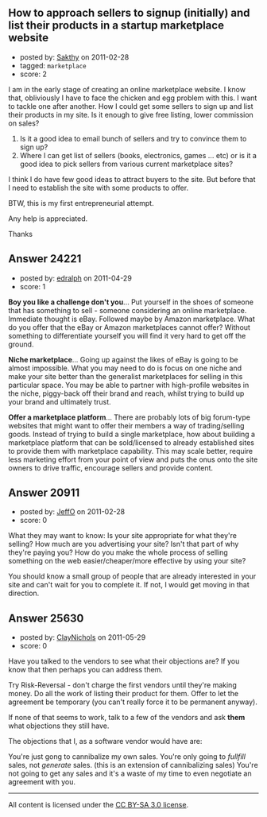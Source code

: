 ## How to approach sellers to signup (initially) and list their products in a startup marketplace website

- posted by: [Sakthy](https://stackexchange.com/users/-1/7094-sakthy) on 2011-02-28
- tagged: `marketplace`
- score: 2

I am in the early stage of creating an online marketplace website. I know that, obliviously I have to face the chicken and egg problem with this. I want to tackle one after another. How I could get some sellers to sign up and list their products in my site. Is it enough to give free listing, lower commission on sales?

 1. Is it a good idea to email bunch of sellers and try to convince them to sign up?
 2. Where I can get list of sellers (books, electronics, games ... etc) or is it a good idea to pick sellers from various current marketplace sites?

I think I do have few good ideas to attract buyers to the site. But before that I need to establish the site with some products to offer.

BTW, this is my first entrepreneurial attempt.

Any help is appreciated.

Thanks



## Answer 24221

- posted by: [edralph](https://stackexchange.com/users/-1/9362-edralph) on 2011-04-29
- score: 1

**Boy you like a challenge don't you**...  Put yourself in the shoes of someone that has something to sell - someone considering an online marketplace.  Immediate thought is eBay.  Followed maybe by Amazon marketplace.  What do you offer that the eBay or Amazon marketplaces cannot offer?  Without something to differentiate yourself you will find it very hard to get off the ground.

**Niche marketplace**... Going up against the likes of eBay is going to be almost impossible.  What you may need to do is focus on one niche and make your site better than the generalist marketplaces for selling in this particular space.  You may be able to partner with high-profile websites in the niche, piggy-back off their brand and reach, whilst trying to build up your brand and ultimately trust.

**Offer a marketplace platform**... There are probably lots of big forum-type websites that might want to offer their members a way of trading/selling goods.  Instead of trying to build a single marketplace, how about building a marketplace platform that can be sold/licensed to already established sites to provide them with marketplace capability.  This may scale better, require less marketing effort from your point of view and puts the onus onto the site owners to drive traffic, encourage sellers and provide content.


## Answer 20911

- posted by: [JeffO](https://stackexchange.com/users/-1/1796-jeffo) on 2011-02-28
- score: 0

What they may want to know:
Is your site appropriate for what they're selling?
How much are you advertising your site? Isn't that part of why they're paying you?
How do you make the whole process of selling something on the web easier/cheaper/more effective by using your site? 

You should know a small group of people that are already interested in your site and can't wait for you to complete it. If not, I would get moving in that direction.


## Answer 25630

- posted by: [ClayNichols](https://stackexchange.com/users/-1/3534-claynichols) on 2011-05-29
- score: 0

Have you talked to the vendors to see what their objections are? If you know that then perhaps you can address them.

Try Risk-Reversal - don't charge the first vendors until they're making money. Do all the work of listing their product for them. Offer to let the agreement be temporary (you can't really force it to be permanent anyway).

If none of that seems to work, talk to a few of the vendors and ask **them** what objections they still have. 

The objections that I, as a software vendor would have are:

You're just gong to cannibalize my own sales. 
You're only going to *fullfill* sales, not *generate* sales. (this is an extension of cannibalizing sales)
You're not going to get any sales and it's a waste of my time to even negotiate an agreement with you.
   



---

All content is licensed under the [CC BY-SA 3.0 license](https://creativecommons.org/licenses/by-sa/3.0/).
